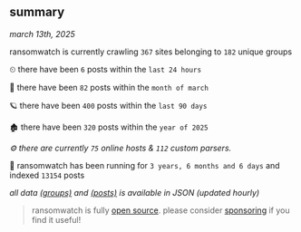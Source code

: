 
## summary
_march 13th, 2025_

ransomwatch is currently crawling `367` sites belonging to `182` unique groups

⏲ there have been `6` posts within the `last 24 hours`

🦈 there have been `82` posts within the `month of march`

🪐 there have been `400` posts within the `last 90 days`

🏚 there have been `320` posts within the `year of 2025`

_⚙️ there are currently `75` online hosts & `112` custom parsers._

🦕 ransomwatch has been running for `3 years, 6 months and 6 days` and indexed `13154` posts

_all data  [(groups)](http://https://dataleak.hopeless99.top//groups) and [(posts)](http://https://dataleak.hopeless99.top//posts) is available in JSON (updated hourly)_

> ransomwatch is fully [open source](https://github.com/joshhighet/ransomwatch#ransomwatch--). please consider [sponsoring](https://github.com/sponsors/joshhighet) if you find it useful!
